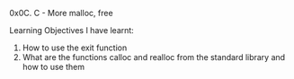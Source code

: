 0x0C. C - More malloc, free

Learning Objectives
I have learnt:

1. How to use the exit function
2. What are the functions calloc and realloc from the standard library and how to use them